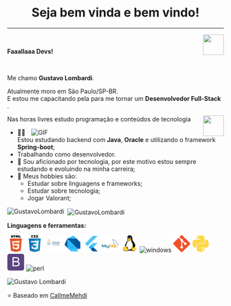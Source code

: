 <h1 align="center"> Seja bem vinda e bem vindo! </h1>
<hr />
<a href="https://github.com/GustavoLombardi" target="_blank">
  <img align="right" src="https://cdn.iconscout.com/icon/free/png-256/github-108-438008.png" width="48px" height="48px">
</a><br />
<p align="left" > 
  <b>Faaallaaa Devs!</b>
</p>
<a href="https://github.com/GustavoLombardi" target="_blank">
</a><br />
<p align="left" >
Me chamo <b> Gustavo Lombardi</b>.
</p>
</a>
<p align="left" >
Atualmente moro em São Paulo/SP-BR.<br />
E estou me capacitando pela para me tornar um <b>Desenvolvedor Full-Stack </b>.
</p>
<a href="https://www.linkedin.com/in/gustavo-lombardi-137891169/" target="_blank">
  <img align="right" src="https://i.ibb.co/Kx2GSrT/linkedin.png" width="48px" height="48px">
</a>
<p align="left" >
Nas horas livres estudo programação e conteúdos de tecnologia
</p>

<img align="right" alt="GIF" src="https://octocat-generator-assets.githubusercontent.com/my-octocat-1625182302134.png" width="400px" />

- 👩‍💻 Estou estudando backend com **Java**, **Oracle** e utilizando o framework **Spring-boot**;
- Trabalhando como desenvolvedor. 
- 💼 Sou aficionado por tecnologia, por este motivo estou sempre estudando e evoluindo na minha carreira;
- 👾 Meus hobbies são: 
  - Estudar sobre linguagens e frameworks; 
  - Estudar sobre tecnologia;
  - Jogar Valorant;

<p>

<p>
  <img align="left" src="https://github-readme-stats.vercel.app/api/top-langs/?username=GustavoLombardi&layout=compact&theme=graywhite&title_color=268bd2" alt="GustavoLombardi" />
<p>
</p>
<p>&nbsp;
  <img align="center" src="https://github-readme-stats.vercel.app/api?username=GustavoLombardi&count_private=true&show_icons=true&theme=graywhite&icon_color=268bd2&title_color=268bd2" alt="GustavoLombardi" />
</p>

**Linguagens e ferramentas:**  

<p align="left">
<img src="https://raw.githubusercontent.com/devicons/devicon/master/icons/html5/html5-original-wordmark.svg" alt="html5" width="40" height="40"/> 
<img src="https://raw.githubusercontent.com/devicons/devicon/master/icons/css3/css3-original-wordmark.svg" alt="css3" width="40" height="40"/> 
<img src="https://raw.githubusercontent.com/github/explore/80688e429a7d4ef2fca1e82350fe8e3517d3494d/topics/java/java.png" alt="java" width="40" height="40"/> 
<img src="https://raw.githubusercontent.com/github/explore/80688e429a7d4ef2fca1e82350fe8e3517d3494d/topics/dart/dart.png" alt="jest" width="40" height="40" />
<img src="https://raw.githubusercontent.com/github/explore/80688e429a7d4ef2fca1e82350fe8e3517d3494d/topics/flutter/flutter.png" alt="redux" width="40" height="40"/> 
<img src="https://raw.githubusercontent.com/devicons/devicon/master/icons/mysql/mysql-original-wordmark.svg" alt="mysql" width="40" height="40"/> 
<img src="https://raw.githubusercontent.com/devicons/devicon/master/icons/linux/linux-original.svg" alt="linux" width="40" height="40" />
<img src="https://raw.githubusercontent.com/devicons/devicon/master/icons/java/java.svg" alt="windows" width="40" height="40" />
<img src="https://raw.githubusercontent.com/devicons/devicon/master/icons/git/git-original.svg" alt="git" width="40" height="40"/> 
<img src="https://raw.githubusercontent.com/devicons/devicon/master/icons/python/python-plain.svg" alt="Python" width="40" height="40" />
<img src="https://raw.githubusercontent.com/devicons/devicon/master/icons/bootstrap/bootstrap-plain.svg" alt="Bootstrap" width="40" height="40" />
<img src="https://github.com/dnmfarrell/Perl-Icons/blob/master/Icons/Perl_Onion_Color.svg" alt="perl" width="40" height="40" />
</p>



<p align="left"> <img src="https://komarev.com/ghpvc/?username=GustavoLombardi" alt="Gustavo Lombardi" /> </p>

⭐️ Baseado em [CallmeMehdi](https://github.com/CallmeMehdi)
